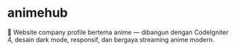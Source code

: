 # animehub
🎥 Website company profile bertema anime — dibangun dengan CodeIgniter 4, desain dark mode, responsif, dan bergaya streaming anime modern.
